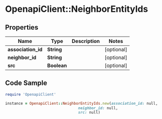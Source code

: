 # OpenapiClient::NeighborEntityIds

## Properties

Name | Type | Description | Notes
------------ | ------------- | ------------- | -------------
**association_id** | **String** |  | [optional] 
**neighbor_id** | **String** |  | [optional] 
**src** | **Boolean** |  | [optional] 

## Code Sample

```ruby
require 'OpenapiClient'

instance = OpenapiClient::NeighborEntityIds.new(association_id: null,
                                 neighbor_id: null,
                                 src: null)
```


